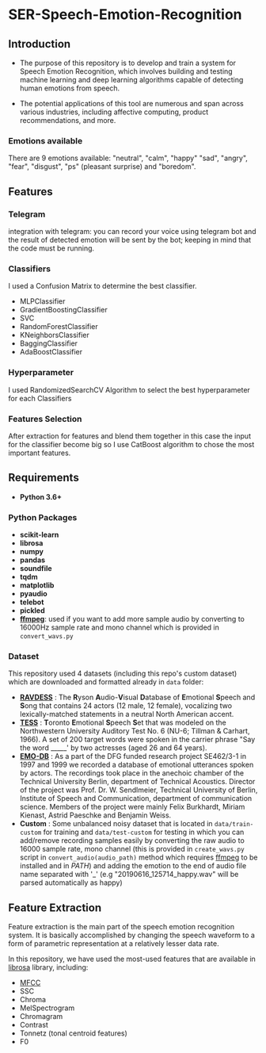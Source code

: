 # SER-Speech-Emotion-Recognition
## Introduction
- The purpose of this repository is to develop and train a system for Speech Emotion Recognition, which involves building and testing machine learning and deep learning algorithms capable of detecting human emotions from speech.

- The potential applications of this tool are numerous and span across various industries, including affective computing, product recommendations, and more.
### Emotions available
There are 9 emotions available: "neutral", "calm", "happy" "sad", "angry", "fear", "disgust", "ps" (pleasant surprise) and "boredom".
## Features
### Telegram
integration with telegram: you can record your voice using telegram bot and the result of detected emotion will be sent by the bot; keeping in mind that the code must be running.
### Classifiers
I used a Confusion Matrix to determine the best classifier.
- MLPClassifier
- GradientBoostingClassifier
- SVC
- RandomForestClassifier
- KNeighborsClassifier
- BaggingClassifier
- AdaBoostClassifier
### Hyperparameter
I used RandomizedSearchCV Algorithm to select the best hyperparameter for each Classifiers
### Features Selection
After extraction for features and blend them together in this case the input for the classifier become big so I use CatBoost algorithm to chose the most important features.

## Requirements
- **Python 3.6+**
### Python Packages
- **scikit-learn**
- **librosa**
- **numpy**
- **pandas**
- **soundfile**
- **tqdm**
- **matplotlib**
- **pyaudio**
- **telebot**
- **pickled**
- **[ffmpeg](https://ffmpeg.org/)**: used if you want to add more sample audio by converting to 16000Hz sample rate and mono channel which is provided in ``convert_wavs.py``

### Dataset
This repository used 4 datasets (including this repo's custom dataset) which are downloaded and formatted already in `data` folder:
- [**RAVDESS**](https://zenodo.org/record/1188976) : The **R**yson **A**udio-**V**isual **D**atabase of **E**motional **S**peech and **S**ong that contains 24 actors (12 male, 12 female), vocalizing two lexically-matched statements in a neutral North American accent.
- [**TESS**](https://tspace.library.utoronto.ca/handle/1807/24487) : **T**oronto **E**motional **S**peech **S**et that was modeled on the Northwestern University Auditory Test No. 6 (NU-6; Tillman & Carhart, 1966). A set of 200 target words were spoken in the carrier phrase "Say the word _____' by two actresses (aged 26 and 64 years).
- [**EMO-DB**](http://emodb.bilderbar.info/docu/) : As a part of the DFG funded research project SE462/3-1 in 1997 and 1999 we recorded a database of emotional utterances spoken by actors. The recordings took place in the anechoic chamber of the Technical University Berlin, department of Technical Acoustics. Director of the project was Prof. Dr. W. Sendlmeier, Technical University of Berlin, Institute of Speech and Communication, department of communication science. Members of the project were mainly Felix Burkhardt, Miriam Kienast, Astrid Paeschke and Benjamin Weiss.
- **Custom** : Some unbalanced noisy dataset that is located in `data/train-custom` for training and `data/test-custom` for testing in which you can add/remove recording samples easily by converting the raw audio to 16000 sample rate, mono channel (this is provided in `create_wavs.py` script in ``convert_audio(audio_path)`` method which requires [ffmpeg](https://ffmpeg.org/) to be installed and in *PATH*) and adding the emotion to the end of audio file name separated with '_' (e.g "20190616_125714_happy.wav" will be parsed automatically as happy)


## Feature Extraction
Feature extraction is the main part of the speech emotion recognition system. It is basically accomplished by changing the speech waveform to a form of parametric representation at a relatively lesser data rate.

In this repository, we have used the most-used features that are available in [librosa](https://github.com/librosa/librosa) library, including:
- [MFCC](https://en.wikipedia.org/wiki/Mel-frequency_cepstrum)
- SSC
- Chroma 
- MelSpectrogram
- Chromagram 
- Contrast
- Tonnetz (tonal centroid features)
- F0
